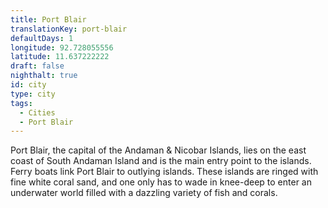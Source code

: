 ```yaml
---
title: Port Blair
translationKey: port-blair
defaultDays: 1
longitude: 92.728055556
latitude: 11.637222222
draft: false
nighthalt: true
id: city
type: city
tags:
  - Cities
  - Port Blair
---
```

Port Blair, the capital of the Andaman & Nicobar Islands, lies on the east coast of South Andaman Island and is the main entry point to the islands. Ferry boats link Port Blair to outlying islands. These islands are ringed with fine white coral sand, and one only has to wade in knee-deep to enter an underwater world filled with a dazzling variety of fish and corals.